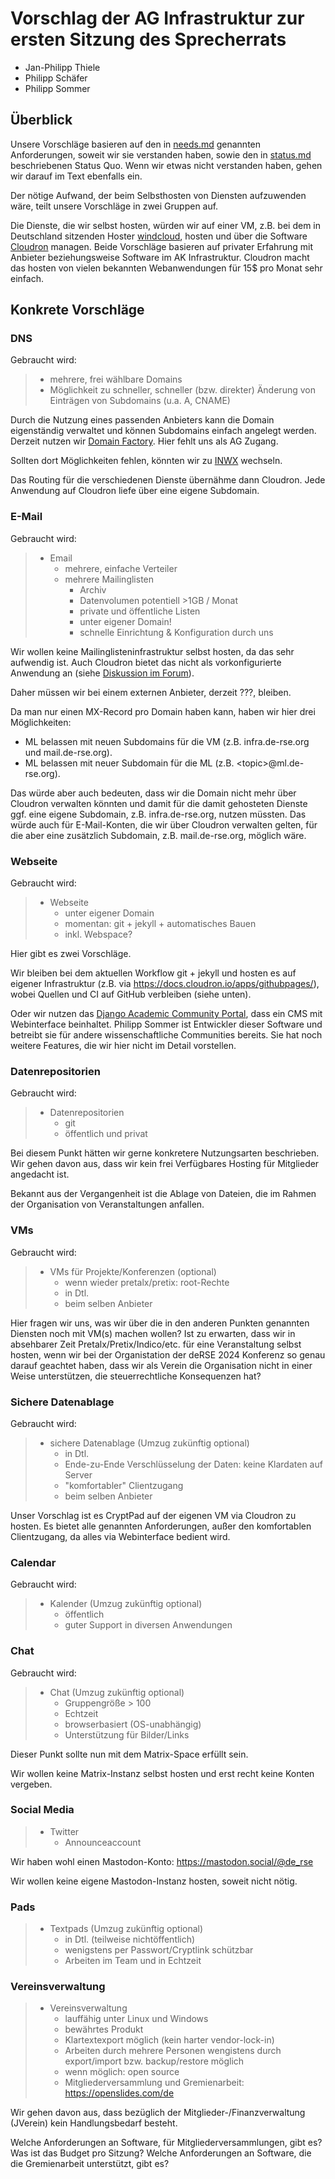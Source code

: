 # Vorschlag der AG Infrastruktur zur ersten Sitzung des Sprecherrats

- Jan-Philipp Thiele
- Philipp Schäfer
- Philipp Sommer

## Überblick

Unsere Vorschläge basieren auf den in [needs.md](./needs.md) genannten Anforderungen,
soweit wir sie verstanden haben,
sowie den in [status.md](./status.md) beschriebenen Status Quo.
Wenn wir etwas nicht verstanden haben, gehen wir darauf im Text ebenfalls ein.

Der nötige Aufwand,
der beim Selbsthosten von Diensten aufzuwenden wäre,
teilt unsere Vorschläge in zwei Gruppen auf.

Die Dienste, die wir selbst hosten,
würden wir auf einer VM,
z.B. bei dem in Deutschland sitzenden Hoster [windcloud](https://windcloud.de/produkte/vps),
hosten und über die Software [Cloudron](https://cloudron.io) managen.
Beide Vorschläge basieren auf privater Erfahrung mit Anbieter beziehungsweise Software im AK Infrastruktur.
Cloudron macht das hosten von vielen bekannten Webanwendungen für 15$ pro Monat sehr einfach.

## Konkrete Vorschläge

### DNS

Gebraucht wird:

>  - mehrere, frei wählbare Domains
>  - Möglichkeit zu schneller, schneller (bzw. direkter) Änderung von Einträgen von Subdomains (u.a. A, CNAME)

Durch die Nutzung eines passenden Anbieters kann die Domain eigenständig verwaltet und können Subdomains einfach angelegt werden.
Derzeit nutzen wir [Domain Factory](https://www.df.eu).
Hier fehlt uns als AG Zugang.

Sollten dort Möglichkeiten fehlen, könnten wir zu [INWX](inwx.de) wechseln.

Das Routing für die verschiedenen Dienste übernähme dann Cloudron.
Jede Anwendung auf Cloudron liefe über eine eigene Subdomain.

### E-Mail

Gebraucht wird:

> - Email
>     - mehrere, einfache Verteiler
>     - mehrere Mailinglisten
>         - Archiv
>         - Datenvolumen potentiell >1GB / Monat
>         - private und öffentliche Listen
>         - unter eigener Domain!
>         - schnelle Einrichtung & Konfiguration durch uns

Wir wollen keine Mailinglisteninfrastruktur selbst hosten, da das sehr aufwendig ist.
Auch Cloudron bietet das nicht als vorkonfigurierte Anwendung an (siehe [Diskussion im Forum](https://forum.cloudron.io/topic/6012/configure-haraka-for-mailman3/9?_=1708443801561)).

Daher müssen wir bei einem externen Anbieter,
derzeit ???,
bleiben.

Da man nur einen MX-Record pro Domain haben kann,
haben wir hier drei Möglichkeiten:

- ML belassen mit neuen Subdomains für die VM  (z.B. infra.de-rse.org und mail.de-rse.org).
- ML belassen mit neuer Subdomain für die ML (z.B. \<topic\>@ml.de-rse.org).

Das würde aber auch bedeuten,
dass wir die Domain nicht mehr über Cloudron verwalten könnten und damit für die damit gehosteten Dienste ggf. eine eigene Subdomain,
z.B. infra.de-rse.org,
nutzen müssten.
Das würde auch für E-Mail-Konten,
die wir über Cloudron verwalten gelten,
für die aber eine zusätzlich Subdomain,
z.B. mail.de-rse.org,
möglich wäre.

### Webseite

Gebraucht wird:

> - Webseite
>     - unter eigener Domain
>     - momentan: git + jekyll + automatisches Bauen
>     - inkl. Webspace?

Hier gibt es zwei Vorschläge.

Wir bleiben bei dem aktuellen Workflow git + jekyll und hosten es auf eigener Infrastruktur (z.B. via <https://docs.cloudron.io/apps/githubpages/>),
wobei Quellen und CI auf GitHub verbleiben (siehe unten).

Oder wir nutzen das [Django Academic Community Portal](https://codebase.helmholtz.cloud/hcdc/django/clm-community/django-academic-community/),
dass ein CMS mit Webinterface beinhaltet.
Philipp Sommer ist Entwickler dieser Software und betreibt sie für andere wissenschaftliche Communities bereits.
Sie hat noch weitere Features,
die wir hier nicht im Detail vorstellen.

### Datenrepositorien

Gebraucht wird:

> - Datenrepositorien
>     - git
>     - öffentlich und privat

Bei diesem Punkt hätten wir gerne konkretere Nutzungsarten beschrieben.
Wir gehen davon aus,
dass wir kein frei Verfügbares Hosting für Mitglieder angedacht ist.

Bekannt aus der Vergangenheit ist die Ablage von Dateien,
die im Rahmen der Organisation von Veranstaltungen anfallen.

### VMs

Gebraucht wird:

> - VMs für Projekte/Konferenzen (optional)
>     - wenn wieder pretalx/pretix: root-Rechte
>     - in Dtl.
>     - beim selben Anbieter

Hier fragen wir uns,
was wir über die in den anderen Punkten genannten Diensten noch mit VM(s) machen wollen?
Ist zu erwarten,
dass wir in absehbarer Zeit Pretalx/Pretix/Indico/etc. für eine Veranstaltung selbst hosten,
wenn wir bei der Organistation der deRSE 2024 Konferenz so genau darauf geachtet haben,
dass wir als Verein die Organisation nicht in einer Weise unterstützen,
die steuerrechtliche Konsequenzen hat?


### Sichere Datenablage

Gebraucht wird:

> - sichere Datenablage (Umzug zukünftig optional)
>     - in Dtl.
>     - Ende-zu-Ende Verschlüsselung der Daten: keine Klardaten auf Server
>     - "komfortabler" Clientzugang
>     - beim selben Anbieter

Unser Vorschlag ist es CryptPad auf der eigenen VM via Cloudron zu hosten.
Es bietet alle genannten Anforderungen, außer den komfortablen Clientzugang, da alles via Webinterface bedient wird.

### Calendar

Gebraucht wird:

> - Kalender (Umzug zukünftig optional)
>     - öffentlich
>     - guter Support in diversen Anwendungen

### Chat

Gebraucht wird:

> - Chat (Umzug zukünftig optional)
>     - Gruppengröße > 100
>     - Echtzeit
>     - browserbasiert (OS-unabhängig)
>     - Unterstützung für Bilder/Links

Dieser Punkt sollte nun mit dem Matrix-Space erfüllt sein.

Wir wollen keine Matrix-Instanz selbst hosten und erst recht keine Konten vergeben.

### Social Media

> - Twitter
>     - Announceaccount

Wir haben wohl einen Mastodon-Konto: https://mastodon.social/@de_rse

Wir wollen keine eigene Mastodon-Instanz hosten, soweit nicht nötig.

### Pads

> - Textpads (Umzug zukünftig optional)
>     - in Dtl. (teilweise nichtöffentlich)
>     - wenigstens per Passwort/Cryptlink schützbar
>     - Arbeiten im Team und in Echtzeit


### Vereinsverwaltung

> - Vereinsverwaltung
>     - lauffähig unter Linux und Windows
>     - bewährtes Produkt
>     - Klartextexport möglich (kein harter vendor-lock-in)
>     - Arbeiten durch mehrere Personen wengistens durch export/import bzw. backup/restore möglich
>     - wenn möglich: open source
>     - Mitgliederversammlung und Gremienarbeit: https://openslides.com/de

Wir gehen davon aus, dass bezüglich der Mitglieder-/Finanzverwaltung (JVerein) kein Handlungsbedarf besteht.

Welche Anforderungen an Software, für Mitgliederversammlungen, gibt es? Was ist das Budget pro Sitzung?
Welche Anforderungen an Software, die die Gremienarbeit unterstützt, gibt es?
